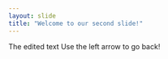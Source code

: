 ```yaml
---
layout: slide
title: "Welcome to our second slide!"
---
```

The edited text
Use the left arrow to go back!
